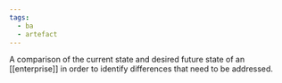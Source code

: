 ```yaml
---
tags:
  - ba
  - artefact
---
```

A comparison of the current state and desired future state of an [[enterprise]] in order to identify differences that need to be addressed.